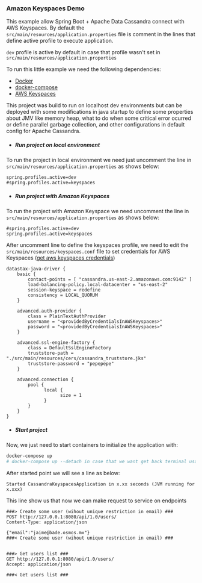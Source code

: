 ### Amazon Keyspaces Demo

This example allow Spring Boot + Apache Data Cassandra connect with AWS Keyspaces.
By default the `src/main/resources/application.properties` file is comment in the lines that define active profile to execute application.

`dev` profile is active by default in case that profile wasn't set in `src/main/resources/application.properties`


To run this little example we need the following dependencies:
* [Docker](https://www.docker.com/)
* [docker-compose](https://docs.docker.com/compose/)
* [AWS Keyspaces](https://aws.amazon.com/es/keyspaces/getting-started/?blog-items.sort-by=item.additionalFields.createdDate&blog-items.sort-order=desc)

This project was build to run on localhost dev environments but can be deployed with some modifications 
in java startup to define some properties about JMV like memory heap, what to do when some critical error ocurred 
or define parallel garbage collection, and other configurations in default config for Apache Cassandra. 


* ##### Run project on local environment 

To run the project in local environment we need just uncomment the line in `src/main/resources/application.properties` as shows below: 
```properties
spring.profiles.active=dev
#spring.profiles.active=keyspaces
```

* ##### Run project with Amazon Keyspaces

To run the project with Amazon Keyspace we need uncomment the line in `src/main/resources/application.properties` as shows below:
```properties
#spring.profiles.active=dev
spring.profiles.active=keyspaces
```

After uncomment line to define the keyspaces profile, we need to edit the `src/main/resources/keyspaces.conf` file to set credentials 
for AWS Keyspaces ([get aws keyspaces credentials](https://docs.aws.amazon.com/keyspaces/latest/devguide/using_java_driver.html))

```hocon
datastax-java-driver {
    basic {
        contact-points = [ "cassandra.us-east-2.amazonaws.com:9142" ]
        load-balancing-policy.local-datacenter = "us-east-2"
        session-keyspace = redefine
        consistency = LOCAL_QUORUM
    }

    advanced.auth-provider {
        class = PlainTextAuthProvider
        username = "<providedByCredentialsInAWSKeyspaces>"
        password = "<providedByCredentialsInAWSKeyspaces>"
    }

    advanced.ssl-engine-factory {
        class = DefaultSslEngineFactory
        truststore-path = "./src/main/resources/cers/cassandra_truststore.jks"
        truststore-password = "pepepepe"
    }

    advanced.connection {
        pool {
              local {
                    size = 1
              }
        }
    }
}
```

* ##### Start project
Now, we just need to start containers to initialize the application with:
```bash
docker-compose up
# docker-compose up --detach in case that we want get back terminal usage
```

After started point we will see a line as below:

`Started CassandraKeyspacesApplication in x.xx seconds (JVM running for x.xxx)`

This line show us that now we can make request to service on endpoints 

```http request
###> Create some user (wihout unique restriction in email) ###
POST http://127.0.0.1:8080/api/1.0/users/
Content-Type: application/json

{"email":"jaime@bade.osmos.mx"}
###< Create some user (wihout unique restriction in email) ###


###> Get users list ###
GET http://127.0.0.1:8080/api/1.0/users/
Accept: application/json

###< Get users list ###
```


